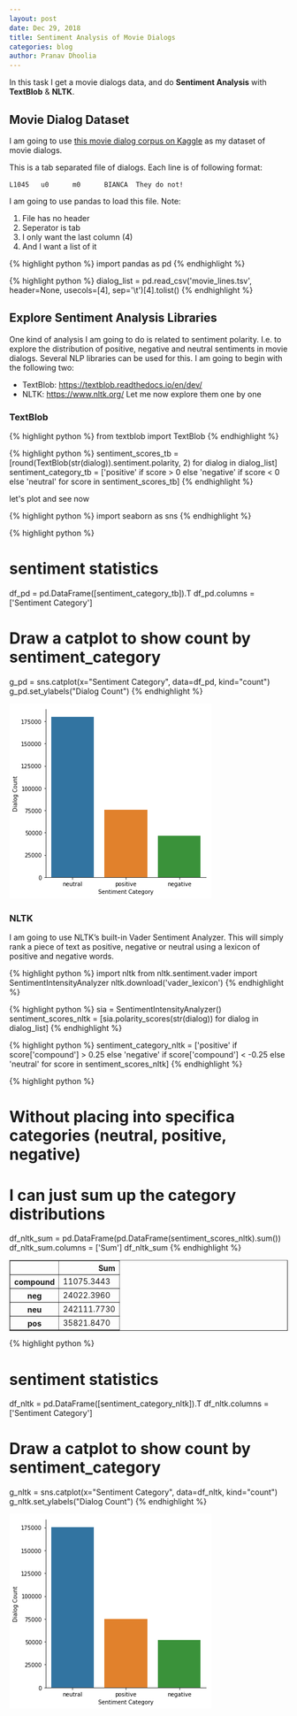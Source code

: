 ```yaml
---
layout: post
date: Dec 29, 2018 
title: Sentiment Analysis of Movie Dialogs 
categories: blog
author: Pranav Dhoolia
---
```

In this task I get a movie dialogs data, and do **Sentiment Analysis** with **TextBlob** & **NLTK**.

## Movie Dialog Dataset
I am going to use [this movie dialog corpus on Kaggle](https://www.kaggle.com/Cornell-University/movie-dialog-corpus#movie_lines.tsv) as my dataset of movie
dialogs.

This is a tab separated file of dialogs. Each line is of following format:
```
L1045   u0      m0      BIANCA  They do not!
```

I am going to use pandas to load this file.
Note:
1. File has no header
2. Seperator is tab
3. I only want the last column (4)
4. And I want a list of it 


{% highlight python %}
import pandas as pd
{% endhighlight %}


{% highlight python %}
dialog_list = pd.read_csv('movie_lines.tsv', header=None, usecols=[4], sep='\t')[4].tolist()
{% endhighlight %}
 
## Explore Sentiment Analysis Libraries
One kind of analysis I am going to do is related to sentiment polarity. I.e. to
explore the distribution of positive, negative and neutral sentiments in movie
dialogs. Several NLP libraries can be used for this. I am going to begin with
the following two:
  * TextBlob: https://textblob.readthedocs.io/en/dev/
  * NLTK: https://www.nltk.org/
Let me now explore them one by one 
 
### TextBlob 


{% highlight python %}
from textblob import TextBlob
{% endhighlight %}


{% highlight python %}
sentiment_scores_tb = [round(TextBlob(str(dialog)).sentiment.polarity, 2)
                       for dialog in dialog_list]
sentiment_category_tb = ['positive' if score > 0 else 'negative' if score < 0 else 'neutral' 
                         for score in sentiment_scores_tb]
{% endhighlight %}
 
let's plot and see now 


{% highlight python %}
import seaborn as sns
{% endhighlight %}


{% highlight python %}
# sentiment statistics
df_pd = pd.DataFrame([sentiment_category_tb]).T
df_pd.columns = ['Sentiment Category']

# Draw a catplot to show count by sentiment_category
g_pd = sns.catplot(x="Sentiment Category", data=df_pd, kind="count")
g_pd.set_ylabels("Dialog Count")
{% endhighlight %}

 
![png](/images/sentiment-analysis-movies_files/sentiment-analysis-movies_10_0.png) 

 
### NLTK
I am going to use NLTK’s built-in Vader Sentiment Analyzer. This will simply
rank a piece of text as positive, negative or neutral using a lexicon of
positive and negative words. 


{% highlight python %}
import nltk
from nltk.sentiment.vader import SentimentIntensityAnalyzer
nltk.download('vader_lexicon')
{% endhighlight %}


{% highlight python %}
sia = SentimentIntensityAnalyzer()
sentiment_scores_nltk = [sia.polarity_scores(str(dialog)) for dialog in dialog_list]
{% endhighlight %}


{% highlight python %}
sentiment_category_nltk = ['positive' if score['compound'] > 0.25
                           else 'negative' if score['compound'] < -0.25
                           else 'neutral'
                           for score in sentiment_scores_nltk]
{% endhighlight %}


{% highlight python %}
# Without placing into specifica categories (neutral, positive, negative)
# I can just sum up the category distributions
df_nltk_sum = pd.DataFrame(pd.DataFrame(sentiment_scores_nltk).sum())
df_nltk_sum.columns = ['Sum']
df_nltk_sum
{% endhighlight %}




<div>
<style scoped>
    .dataframe tbody tr th:only-of-type {
        vertical-align: middle;
    }

    .dataframe tbody tr th {
        vertical-align: top;
    }

    .dataframe thead th {
        text-align: right;
    }
</style>
<table border="1" class="dataframe">
  <thead>
    <tr style="text-align: right;">
      <th></th>
      <th>Sum</th>
    </tr>
  </thead>
  <tbody>
    <tr>
      <th>compound</th>
      <td>11075.3443</td>
    </tr>
    <tr>
      <th>neg</th>
      <td>24022.3960</td>
    </tr>
    <tr>
      <th>neu</th>
      <td>242111.7730</td>
    </tr>
    <tr>
      <th>pos</th>
      <td>35821.8470</td>
    </tr>
  </tbody>
</table>
</div>




{% highlight python %}
# sentiment statistics
df_nltk = pd.DataFrame([sentiment_category_nltk]).T
df_nltk.columns = ['Sentiment Category']

# Draw a catplot to show count by sentiment_category
g_nltk = sns.catplot(x="Sentiment Category", data=df_nltk, kind="count")
g_nltk.set_ylabels("Dialog Count")
{% endhighlight %}

 
![png](/images/sentiment-analysis-movies_files/sentiment-analysis-movies_16_0.png) 

